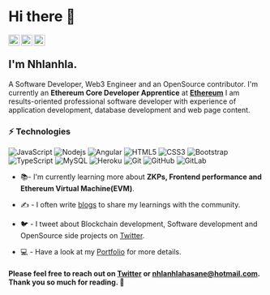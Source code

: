 # Hi there 👋


<a href="https://twitter.com/Nhlanhla_ILLOT">
  <img align="left" alt="Nhlanhla.eth| Twitter" width="22px" src="https://cdn.jsdelivr.net/npm/simple-icons@v3/icons/twitter.svg" />
</a>
<a href="https://www.linkedin.com/in/nhlanhla-hasane-59834063/">
  <img align="left" alt="Nhlanhla's LinkdeIN" width="22px" src="https://cdn.jsdelivr.net/npm/simple-icons@v3/icons/linkedin.svg" />
</a>
<a href="https://www.instagram.com/Nhlanhla_illot/">
  <img align="left" alt="Nhlanhla's Instagram" width="22px" src="https://cdn.jsdelivr.net/npm/simple-icons@v3/icons/instagram.svg" />
</a>

<br>

 ## I'm Nhlanhla. 

A Software Developer, Web3 Engineer and an OpenSource contributor. I'm currently an **Ethereum Core Developer Apprentice** at **[Ethereum](http://www.ethereum.org/)**
I am results-oriented professional software developer with experience of application development, database development and web page content.

### ⚡ Technologies

![JavaScript](https://img.shields.io/badge/-JavaScript-black?style=flat-square&logo=javascript)
![Nodejs](https://img.shields.io/badge/-Nodejs-black?style=flat-square&logo=Node.js)
![Angular](https://img.shields.io/badge/-Angular-black?style=flat-square&logo=Angular)
![HTML5](https://img.shields.io/badge/-HTML5-E34F26?style=flat-square&logo=html5&logoColor=white)
![CSS3](https://img.shields.io/badge/-CSS3-1572B6?style=flat-square&logo=css3)
![Bootstrap](https://img.shields.io/badge/-Bootstrap-563D7C?style=flat-square&logo=bootstrap)
![TypeScript](https://img.shields.io/badge/-TypeScript-007ACC?style=flat-square&logo=typescript)
![MySQL](https://img.shields.io/badge/-MySQL-black?style=flat-square&logo=mysql)
![Heroku](https://img.shields.io/badge/-Heroku-430098?style=flat-square&logo=heroku)
![Git](https://img.shields.io/badge/-Git-black?style=flat-square&logo=git)
![GitHub](https://img.shields.io/badge/-GitHub-181717?style=flat-square&logo=github)
![GitLab](https://img.shields.io/badge/-GitLab-FCA121?style=flat-square&logo=gitlab)

- 📚- I'm currently learning more about **ZKPs, Frontend performance and Ethereum Virtual Machine(EVM)**.

- :writing_hand: - I often write [blogs](https://blockchainhustle.hashnode.dev/) to share my learnings with the community.

- :bird: - I tweet about Blockchain development, Software development and OpenSource side projects on [Twitter](https://twitter.com/Nhlanhla_ILLOT).

- :computer: - Have a look at my [Portfolio](https://nhlanhlahasane.netlify.app) for more details.

 #### Please feel free to reach out on **[Twitter](https://twitter.com/Nhlanhla_ILLOT)** or **nhlanhlahasane@hotmail.com**. Thank you so much for reading. :blue_heart:
